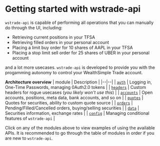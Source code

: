 Getting started with wstrade-api
===

`wstrade-api` is capable of performing all operations that you can manually do through the UI, including:

* Retrieving current positions in your TFSA
* Retrieving filled orders in your personal account
* Placing a limit buy order for 10 shares of AAPL in your TFSA
* Placing a stop limit sell order for 25 shares of UBER in your personal account

and a lot more usecases. `wstrade-api` is developed to provide you with the progamming autonomy to control your WealthSimple Trade account.

**Architecture overview**
| module | Description |
|--|--|
| [`auth`](/auth) |  Logging in, One-Time Passwords, managing 0Auth2.0 tokens |
| [`headers`](/headers) |  Custom headers for rogue usecases (*you likely won't use this*) |
| [`accounts`](/accounts) | Open accounts, positions, meta data, bank accounts, and so on |
| [`quotes`](/quotes) | Quotes for securities, ability to custom quote source |
| [`orders`](/orders) | Pending/Filled/Cancelled orders, buying/selling securities |
| [`data`](/data) | Securities information, exchange rates |
| [`config`](/config) | Managing conditional features of `wstrade-api` |

Click on any of the modules above to view examples of using the available APIs. It is recommended to go through the table of modules in order if you are new to `wstrade-api`.
